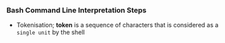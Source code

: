 ### Bash Command Line Interpretation Steps

- Tokenisation; **token** is a sequence of characters that is considered as a ``single unit`` by the shell